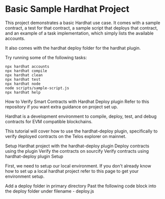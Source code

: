 # Basic Sample Hardhat Project

This project demonstrates a basic Hardhat use case. It comes with a sample contract, a test for that contract, a sample script that deploys that contract, and an example of a task implementation, which simply lists the available accounts.

It also comes with the hardhat deploy folder for the hardhat plugin. 

Try running some of the following tasks:

```shell
npx hardhat accounts
npx hardhat compile
npx hardhat clean
npx hardhat test
npx hardhat node
node scripts/sample-script.js
npx hardhat help
```
How to Verify Smart Contracts with Hardhat Deploy plugin
Refer to this repository if you want extra guidance on project set up.

Hardhat is a development environment to compile, deploy, test, and debug contracts for EVM compatible blockchains.

This tutorial will cover how to use the hardhat-deploy plugin, specifically to verify deployed contracts on the Telos explorer on mainnet.

Setup Hardhat project with the hardhat-deploy plugin
Deploy contracts using the plugin
Verify the contracts on sourcify
Verify contracts using hardhat-deploy plugin
Setup

First, we need to setup our local environment. If you don't already know how to set up a local hardhat project refer to this page to get your environment setup.

Add a deploy folder in primary directory
Past the following code block into the deploy folder under filename - deploy.js
